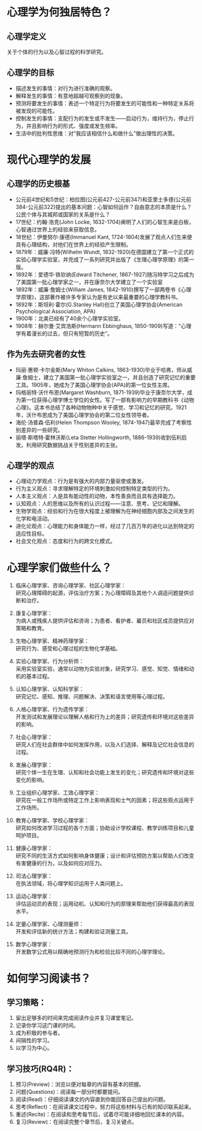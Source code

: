 # 心理学为何独居特色？
## 心理学定义  
   关于个体的行为以及心智过程的科学研究。
## 心理学的目标  
   + 描述发生的事情：对行为进行准确的观察。
   + 解释发生的事情：有意地超越可观察到的现象。
   + 预测将要发生的事情：表述一个特定行为将要发生的可能性和一种特定关系将被发现的可能性。
   + 控制发生的事情：支配行为的发生或不发生——启动行为，维持行为，停止行为，并且影响行为的形式、强度或发生频率。
   + 生活中的批判性思维：对“我应该相信什么和做什么”做出理性的决策。

# 现代心理学的发展  
## 心理学的历史根基 
   + 公元前4世纪和5世纪：柏拉图(公元前427-公元前347)和亚里士多德(公元前384-公元前322)提出的基本问题：心智如何运作？自由意志的本质是什么？公民个体与其城邦或国家的关系是什么？ 
   + 17世纪：约翰·浩克(John Locke, 1632-1704)阐明了人们的心智生来是白板，心智通过世界上的经验来获取信息。
   + 18世纪：伊曼努尔·康德(Immanuel Kant, 1724-1804)发展了观点人们生来便具有心理结构，对他们在世界上的经验产生限制。
   + 1879年：威廉·冯特(Wilhelm Wundt, 1832-1920)在德国建立了第一个正式的实验心理学实验室，并完成了一系列研究并出版了《生理心理学原理》的第一版。
   + 1892年：爱德华·铁钦纳(Edward Titchener, 1867-1927)随冯特学习之后成为了美国第一批心理学家之一，并在康奈尔大学建立了一个实验室
   + 1892年：威廉·詹姆士(William James, 1842-1910)撰写了一部两卷书《心理学原理》，这部著作被许多专家认为是有史以来最重要的心理学教科书。
   + 1892年：斯坦利·霍尔(G.Stanley Hall)创立了美国心理学协会(American Psychological Association, APA)
   + 1900年：北美已经有了40余个心理学实验室。
   + 1908年：赫尔曼·艾宾浩斯(Hermann Ebbinghaus, 1850-1909)写道：“心理学有着漫长的过去，但只有短暂的历史”。  
  
## 作为先去研究者的女性  
   + 玛丽·惠顿·卡尔金斯(Mary Whiton Calkins, 1863-1930)毕业于哈弗，师从威廉·詹姆士，建立了美国第一批心理学实验室之一，并且创造了研究记忆的重要工具。1905年，她成为了美国心理学协会(APA)的第一位女性主席。
   + 玛格丽特·沃什布恩(Margaret Washburn, 1871-1939)毕业于康奈尔大学，成为第一位获得心理学博士学位的女性。写了一部有影响力的早期教科书《动物心理》。这本书总结了各种动物物种中关于感觉、学习和记忆的研究。1921年，沃什布恩成为了美国心理学协会的第二位女性领导者。
   + 海伦·汤普森·伍利(Helen Thompson Wooley, 1874-1947)最早完成了考察性别差异的一些研究。
   + 丽塔·斯塔特·霍林沃斯(Leta Stetter Hollingworth, 1886-1939)收到伍利启发。利用研究数据挑战关于性别差异的主张。  
  
## 心理学的观点  
   + 心理动力学观点：行为是有强大的内部力量驱使或激发。
   + 行为主义观点：寻求理解特定的环境刺激如何控制特定类型的行为。
   + 人本主义观点：人是具有能动性的动物，本性善良而且具有选择能力。
   + 认知观点：人的思维以及所有的认识过程——注意、思考、记忆和理解。
   + 生物学观点：经验和行为在很大程度上被理解为在神经细胞内部及之间发生的化学和电活动。
   + 进化论观点：心理能力和身体能力一样，经过了几百万年的进化以达到特定的适应性目标。
   + 社会文化观点：态度和行为的跨文化模式。


# 心理学家们做些什么？  
1. 临床心理学家、咨询心理学家、社区心理学家：  
   研究心理障碍的起源，评估治疗方案；为心理障碍及其他个人调适问题提供诊断和治疗。  

2. 康复心理学家：  
   为病人或残疾人提供评估和咨询；为患者、看护者、雇员和社区成员提供应对策略和教育。  

3. 生物心理学家、精神药理学家：  
   研究行为、感受和心理过程的生物化学基础。  

4. 实验心理学家、行为分析师：  
   采用实验室实验，通常以动物为实验对象，研究学习、感觉、知觉、情绪和动机的基本过程。
   
5. 认知心理学家、认知科学家：  
   研究记忆、感知、推理、问题解决、决策和语言使用等心理过程。  

6. 人格心理学家、行为遗传学家：  
   开发测试和发展理论以理解人格和行为上的差异；研究遗传和环境对这些差异的影响。
   
   
7. 社会心理学家：  
   研究人们在社会群体中如何发挥作用，以及人们选择、解释及记忆社会信息的过程。
   
8. 发展心理学家：  
   研究个体一生在生理、认知和社会功能上发生的变化；研究遗传和环境对这些变化的影响。  

9.  工业组织心理学家、工效心理学家：  
    研究在一般工作场所或特定工作上影响表现和士气的因素；将这些观点运用于工作场所。  

10. 教育心理学家、学校心理学家：  
    研究如何改进学习过程的各个方面；协助设计学校课程、教学训练项目和儿童呵护项目。  

11. 健康心理学家：  
    研究不同的生活方式如何影响身体健康；设计和评估预防方案以帮助人们改变有害健康的行为，以及如何应对压力。  

12. 司法心理学家：  
    在执法领域，将心理学知识运用于人类问题上。  

13. 运动心理学家：  
    评估运动员的表现；运用动机、认知和行为的原理来帮助他们获得最高的表现水平。  

14. 定量心理学家、心理测量师：  
    开发和评估新的统计方法；构建和验证测量工具。  

15. 数学心理学家：  
    开发数学公式用以精确地预测行为和检验比较不同的心理学理论。

# 如何学习阅读书？
## 学习策略：
  1. 留出足够多的时间来完成阅读作业并复习课堂笔记。
  2. 记录你学习这门课的时间。
  3. 成为积极的参与者。
  4. 间隔性的学习。
  5. 以学习为中心。  
## 学习技巧(RQ4R)：  
  1. 预习(Preview)：浏览以便对每章的内容有基本的把握。
  2. 问题(Questions)：阅读每一部分时都要提问。
  3. 阅读(Read)：仔细阅读课文的内容直到你能回答自己提出的问题。
  4. 思考(Reflect)：在阅读课文过程中，努力将这些材料与已有的知识联系起来。
  5. 重述(Recite)：在阅读和思考每节后，试着尽可能详细地回忆课本的内容。
  6. 复习(Review)：在阅读完整个章节后，复习关键点。